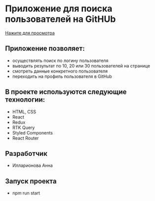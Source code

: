 # Приложение для поиска пользователей на GitHUb

[Нажите для просмотра]()
## Приложение позволяет:
- осуществлять поиск по логину пользователя
- выводить результат по 10, 20 или 30 пользователей на странице
- смотреть данные конкретного пользователя
- переходить на профиль пользователя в GitHub 

## В проекте используются следующие технологии:
- HTML, CSS
- React
- Redux
- RTK Query
- Styled Components
- React Router

## Разработчик
- Илларионова Анна

## Запуск проекта
- npm run start

